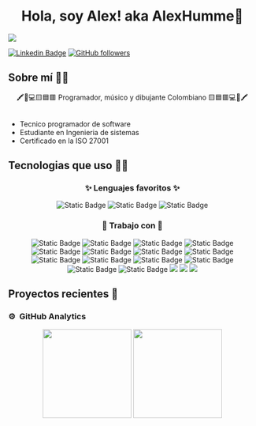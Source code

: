 <center> <h1>Hola, soy Alex! aka <a>AlexHumme</a>👋</h1> </center>

<img src="https://i.imgur.com/N7tRaJh.png">


[![Linkedin Badge](https://img.shields.io/badge/AlexVB-Linkedin-blue?logo=Linkedin&color=%230A66C2)](https://www.linkedin.com/in/alex-vadelamar-bustamante/)
[![GitHub followers](https://img.shields.io/github/followers/alexhumme?style=social)](https://github.com/Alexhumme)


## Sobre mí 🙋‍♂️
<center>
🖍️🎸💻🟨🟦🟥 Programador, músico y dibujante Colombiano 🟨🟦🟥💻🎸🖍️
</center>

<br>

- Tecnico programador de software
- Estudiante en Ingenieria de sistemas
- Certificado en la ISO 27001

## Tecnologias que uso 👨‍💻
<center>

### ✨ Lenguajes favoritos ✨
![Static Badge](https://img.shields.io/badge/Python-Python?style=for-the-badge&logo=python&logoColor=white&color=%233776AB)
![Static Badge](https://img.shields.io/badge/Javascript-Javascript?style=for-the-badge&logo=javascript&logoColor=white&color=%23F7DF1E)
![Static Badge](https://img.shields.io/badge/Php-PHP?style=for-the-badge&logo=PHP&logoColor=white&color=%23777BB4)


### 💪 Trabajo con 💪
![Static Badge](https://img.shields.io/badge/git-git?style=for-the-badge&logo=git&logoColor=white&color=%23F05032)
![Static Badge](https://img.shields.io/badge/laravel-laravel?style=for-the-badge&logo=laravel&logoColor=white&color=%23FF2D20)
![Static Badge](https://img.shields.io/badge/Redux-Redux?style=for-the-badge&logo=redux&logoColor=white&color=%23764ABC)
![Static Badge](https://img.shields.io/badge/yarn-yarn?style=for-the-badge&logo=yarn&logoColor=white&color=%232C8EBB)
![Static Badge](https://img.shields.io/badge/mysql-mysql?style=for-the-badge&logo=mysql&logoColor=white&color=%234479A1)
![Static Badge](https://img.shields.io/badge/aseprite-aseprite?style=for-the-badge&logo=aseprite&logoColor=white&color=%237D929E)
![Static Badge](https://img.shields.io/badge/medibangPaint-medibang?style=for-the-badge&logo=Medibang%20Paint&logoColor=white&color=%2300DBDE)
![Static Badge](https://img.shields.io/badge/flutter-flutter?style=for-the-badge&logo=flutter&logoColor=white&color=%2302569B)
![Static Badge](https://img.shields.io/badge/Sass-Sass?style=for-the-badge&logo=sass&logoColor=white&color=%23CC6699)
![Static Badge](https://img.shields.io/badge/firebase-firebase?style=for-the-badge&logo=firebase&logoColor=white&color=%23FFCA28)
![Static Badge](https://img.shields.io/badge/css3-css?style=for-the-badge&logo=css3&logoColor=white&color=%231572B6)
![Static Badge](https://img.shields.io/badge/html-html?style=for-the-badge&logo=html5&logoColor=white&color=%23E34F26)
![Static Badge](https://img.shields.io/badge/gitHub-github?style=for-the-badge&logo=github&logoColor=white&color=black)
![Static Badge](https://img.shields.io/badge/npm-Npm?style=for-the-badge&logo=npm&logoColor=white&color=%23CB3837)
<img src="https://img.shields.io/badge/Vue.js-35495E?style=for-the-badge&logo=vue.js&logoColor=4FC08D"/> 
<img src="https://img.shields.io/badge/React-20232A?style=for-the-badge&logo=react&logoColor=61DAFB"/> 
<img src="https://img.shields.io/badge/Node.js-43853D?style=for-the-badge&logo=node.js&logoColor=white" />
</center>

## Proyectos recientes 💫

### ⚙️ &nbsp;GitHub Analytics

<p align="center">
<img src="https://github-readme-streak-stats.herokuapp.com/?user=alexhumme&theme=vue-dark&hide_border=false" height="180">
<img src="https://github-readme-stats.vercel.app/api/top-langs/?username=alexhumme&theme=vue-dark&show_icons=true&hide_border=false&layout=compact" height="180">
</p>
